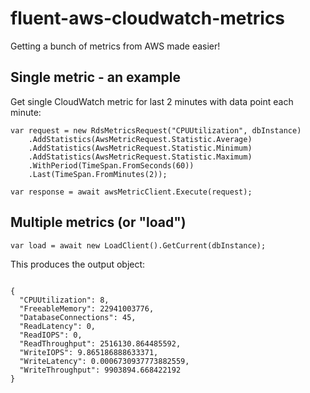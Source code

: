 # fluent-aws-cloudwatch-metrics
Getting a bunch of metrics from AWS made easier!

## Single metric - an example
Get single CloudWatch metric for last 2 minutes with data point each minute:
```
var request = new RdsMetricsRequest("CPUUtilization", dbInstance)
    .AddStatistics(AwsMetricRequest.Statistic.Average)
    .AddStatistics(AwsMetricRequest.Statistic.Minimum)
    .AddStatistics(AwsMetricRequest.Statistic.Maximum)
    .WithPeriod(TimeSpan.FromSeconds(60))
    .Last(TimeSpan.FromMinutes(2));

var response = await awsMetricClient.Execute(request);
```

## Multiple metrics (or "load")
```
var load = await new LoadClient().GetCurrent(dbInstance);

```

This produces the output object:
```

{
  "CPUUtilization": 8,
  "FreeableMemory": 22941003776,
  "DatabaseConnections": 45,
  "ReadLatency": 0,
  "ReadIOPS": 0,
  "ReadThroughput": 2516130.864485592,
  "WriteIOPS": 9.865186888633371,
  "WriteLatency": 0.0006730937773882559,
  "WriteThroughput": 9903894.668422192
}


```
